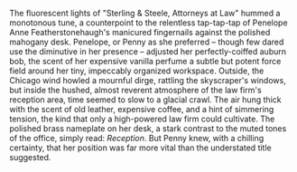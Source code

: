 The fluorescent lights of "Sterling & Steele, Attorneys at Law" hummed a monotonous tune, a counterpoint to the relentless tap-tap-tap of Penelope Anne Featherstonehaugh's manicured fingernails against the polished mahogany desk. Penelope, or Penny as she preferred – though few dared use the diminutive in her presence – adjusted her perfectly-coiffed auburn bob, the scent of her expensive vanilla perfume a subtle but potent force field around her tiny, impeccably organized workspace.  Outside, the Chicago wind howled a mournful dirge, rattling the skyscraper's windows, but inside the hushed, almost reverent atmosphere of the law firm's reception area, time seemed to slow to a glacial crawl. The air hung thick with the scent of old leather, expensive coffee, and a hint of simmering tension, the kind that only a high-powered law firm could cultivate.  The polished brass nameplate on her desk, a stark contrast to the muted tones of the office, simply read: *Reception*.  But Penny knew, with a chilling certainty, that her position was far more vital than the understated title suggested.
